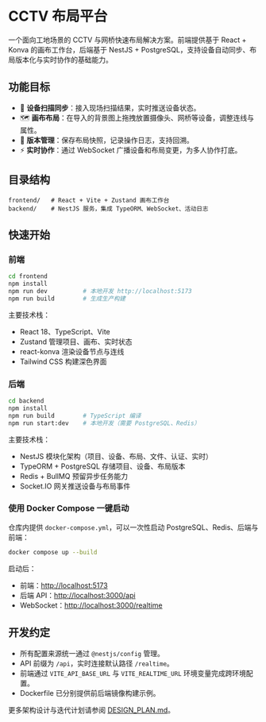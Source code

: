 # CCTV 布局平台

一个面向工地场景的 CCTV 与网桥快速布局解决方案。前端提供基于 React + Konva 的画布工作台，后端基于 NestJS + PostgreSQL，支持设备自动同步、布局版本化与实时协作的基础能力。

## 功能目标

- 📡 **设备扫描同步**：接入现场扫描结果，实时推送设备状态。
- 🗺️ **画布布局**：在导入的背景图上拖拽放置摄像头、网桥等设备，调整连线与属性。
- 🔁 **版本管理**：保存布局快照，记录操作日志，支持回溯。
- ⚡ **实时协作**：通过 WebSocket 广播设备和布局变更，为多人协作打底。

## 目录结构

```
frontend/   # React + Vite + Zustand 画布工作台
backend/    # NestJS 服务，集成 TypeORM、WebSocket、活动日志
```

## 快速开始

### 前端

```bash
cd frontend
npm install
npm run dev          # 本地开发 http://localhost:5173
npm run build        # 生成生产构建
```

主要技术栈：
- React 18、TypeScript、Vite
- Zustand 管理项目、画布、实时状态
- react-konva 渲染设备节点与连线
- Tailwind CSS 构建深色界面

### 后端

```bash
cd backend
npm install
npm run build        # TypeScript 编译
npm run start:dev    # 本地开发（需要 PostgreSQL、Redis）
```

主要技术栈：
- NestJS 模块化架构（项目、设备、布局、文件、认证、实时）
- TypeORM + PostgreSQL 存储项目、设备、布局版本
- Redis + BullMQ 预留异步任务能力
- Socket.IO 网关推送设备与布局事件

### 使用 Docker Compose 一键启动

仓库内提供 `docker-compose.yml`，可以一次性启动 PostgreSQL、Redis、后端与前端：

```bash
docker compose up --build
```

启动后：

- 前端：<http://localhost:5173>
- 后端 API：<http://localhost:3000/api>
- WebSocket：<http://localhost:3000/realtime>

## 开发约定

- 所有配置来源统一通过 `@nestjs/config` 管理。
- API 前缀为 `/api`，实时连接默认路径 `/realtime`。
- 前端通过 `VITE_API_BASE_URL` 与 `VITE_REALTIME_URL` 环境变量完成跨环境配置。
- Dockerfile 已分别提供前后端镜像构建示例。

更多架构设计与迭代计划请参阅 [DESIGN_PLAN.md](docs/design/design-plan.md)。

